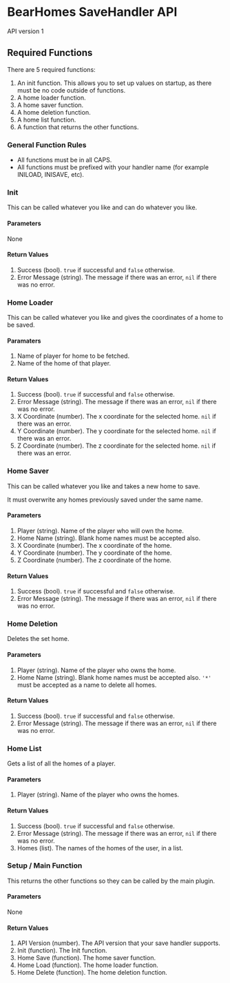BearHomes SaveHandler API
=========================

API version 1

Required Functions
------------------

There are 5 required functions:

 1. An init function. This allows you to set up values on startup, as there must be no code outside of functions.
 2. A home loader function.
 3. A home saver function.
 4. A home deletion function.
 5. A home list function.
 7. A function that returns the other functions.

### General Function Rules

 * All functions must be in all CAPS.
 * All functions must be prefixed with your handler name (for example INILOAD, INISAVE, etc).

### Init

This can be called whatever you like and can do whatever you like.

#### Parameters

None

#### Return Values

 1. Success (bool). `true` if successful and `false` otherwise.
 2. Error Message (string). The message if there was an error, `nil` if there was no error.

### Home Loader

This can be called whatever you like and gives the coordinates of a home to be saved.

#### Paramaters

 1. Name of player for home to be fetched.
 2. Name of the home of that player.

#### Return Values

 1. Success (bool). `true` if successful and `false` otherwise.
 2. Error Message (string). The message if there was an error, `nil` if there was no error.
 3. X Coordinate (number). The x coordinate for the selected home. `nil` if there was an error.
 4. Y Coordinate (number). The y coordinate for the selected home. `nil` if there was an error.
 5. Z Coordinate (number). The z coordinate for the selected home. `nil` if there was an error.

### Home Saver

This can be called whatever you like and takes a new home to save.

It must overwrite any homes previously saved under the same name.

#### Parameters

 1. Player (string). Name of the player who will own the home.
 2. Home Name (string). Blank home names must be accepted also.
 3. X Coordinate (number). The x coordinate of the home. 
 4. Y Coordinate (number). The y coordinate of the home. 
 5. Z Coordinate (number). The z coordinate of the home. 

#### Return Values

 1. Success (bool). `true` if successful and `false` otherwise.
 2. Error Message (string). The message if there was an error, `nil` if there was no error.

### Home Deletion

Deletes the set home.

#### Parameters

 1. Player (string). Name of the player who owns the home.
 2. Home Name (string). Blank home names must be accepted also. `'*'` must be accepted as a name to delete all homes.

#### Return Values

 1. Success (bool). `true` if successful and `false` otherwise.
 2. Error Message (string). The message if there was an error, `nil` if there was no error.

### Home List

Gets a list of all the homes of a player.

#### Parameters

 1. Player (string). Name of the player who owns the homes.

#### Return Values

 1. Success (bool). `true` if successful and `false` otherwise.
 2. Error Message (string). The message if there was an error, `nil` if there was no error.
 3. Homes (list). The names of the homes of the user, in a list.

### Setup / Main Function

This returns the other functions so they can be called by the main plugin.

#### Parameters

None

#### Return Values

 1. API Version (number). The API version that your save handler supports.
 2. Init (function). The Init function.
 3. Home Save (function). The home saver function.
 4. Home Load (function). The home loader function.
 5. Home Delete (function). The home deletion function.

